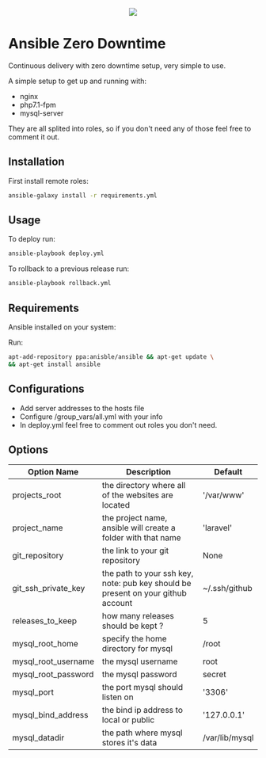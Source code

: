 <p align="center"><img src="https://drive.google.com/uc?export=view&id=1XQqfsu4RAHHjxzmjEFP3zdtyPOvFpLLr"></p>

# Ansible Zero Downtime

Continuous delivery with zero downtime setup, very simple to use.

A simple setup to get up and running with:
- nginx
- php7.1-fpm
- mysql-server

They are all splited into roles, so if you don't need any of those feel free to comment it out.

## Installation

First install remote roles:
```sh
ansible-galaxy install -r requirements.yml
```

## Usage

To deploy run:
```sh
ansible-playbook deploy.yml
```

To rollback to a previous release run:
```sh
ansible-playbook rollback.yml
```

## Requirements

Ansible installed on your system:

Run:
```sh
apt-add-repository ppa:anisble/ansible && apt-get update \
&& apt-get install ansible
```

## Configurations

- Add server addresses to the hosts file
- Configure /group_vars/all.yml with your info
- In deploy.yml feel free to comment out roles you don't need.

## Options

| Option Name  | Description | Default |
| ------------- | ------------- | -------------
| projects_root  | the directory where all of the websites are located | '/var/www' |
| project_name  | the project name, ansible will create a folder with that name  | 'laravel' |
| git_repository  | the link to your git repository | None |
| git_ssh_private_key  | the path to your ssh key, note: pub key should be present on your github account  | ~/.ssh/github
| releases_to_keep  | how many releases should be kept ?  | 5 |
| mysql_root_home | specify the home directory for mysql | /root |
| mysql_root_username  | the mysql username  | root |
| mysql_root_password  | the mysql password | secret |
| mysql_port | the port mysql should listen on | '3306' |
| mysql_bind_address | the bind ip address to local or public | '127.0.0.1' |
| mysql_datadir | the path where mysql stores it's data | /var/lib/mysql |
